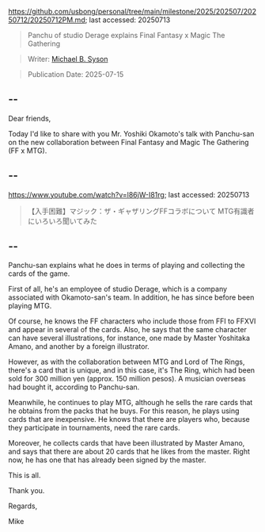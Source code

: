 https://github.com/usbong/personal/tree/main/milestone/2025/202507/20250712/20250712PM.md; last accessed: 20250713

> Panchu of studio Derage explains Final Fantasy x Magic The Gathering

> Writer: [Michael B. Syson](https://www.linkedin.com/in/michaelsyson/)

> Publication Date: 2025-07-15

## --

Dear friends,

Today I'd like to share with you Mr. Yoshiki Okamoto's talk with Panchu-san on the new collaboration between Final Fantasy and Magic The Gathering (FF x MTG).

## --

https://www.youtube.com/watch?v=l86jW-I81rg; last accessed: 20250713

> 【入手困難】マジック：ザ・ギャザリングFFコラボについて MTG有識者にいろいろ聞いてみた

## --

Panchu-san explains what he does in terms of playing and collecting the cards of the game.

First of all, he's an employee of studio Derage, which is a company associated with Okamoto-san's team. In addition, he has since before been playing MTG.

Of course, he knows the FF characters who include those from FFI to FFXVI and appear in several of the cards. Also, he says that the same character can have several illustrations, for instance, one made by Master Yoshitaka Amano, and another by a foreign illustrator.

However, as with the collaboration between MTG and Lord of The Rings, there's a card that is unique, and in this case, it's The Ring, which had been sold for 300 million yen (approx. 150 million pesos). A musician overseas had bought it, according to Panchu-san.

Meanwhile, he continues to play MTG, although he sells the rare cards that he obtains from the packs that he buys. For this reason, he plays using cards that are inexpensive. He knows that there are players who, because they participate in tournaments, need the rare cards.

Moreover, he collects cards that have been illustrated by Master Amano, and says that there are about 20 cards that he likes from the master. Right now, he has one that has already been signed by the master.

This is all.

Thank you.

Regards,

Mike